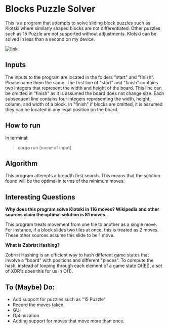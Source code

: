 # Blocks Puzzle Solver

This is a program that attempts to solve sliding block puzzles such as Klotski where similarly shaped blocks are not differentiated. Other puzzles such as 15 Puzzle are not supported without adjustments. Klotski can be solved in less than a second on my device.


![link](https://i.ibb.co/mS0Srs8/Screen-Shot-2021-05-27-at-8-17-58-PM.png)

## Inputs
The inputs to the program are located in the folders "start" and "finish". Please name them the same. The first line of "start" and "finish" contains two integers that represent the width and height of the board. This line can be omitted in "finish" as it is assumed the board does not change size. Each subsequent line contains four integers representing the width, height, column, and width of a block. In "finish" if blocks are omitted, it is assumed they can be located in any legal position on the board.

## How to run
In terminal:
>cargo run [name of input]

## Algorithm
This program attempts a breadth first search. This means that the solution found will be the optimal in terms of the minimum moves.

## Interesting Questions
**Why does this program solve Klotski in 116 moves? Wikipedia and other sources claim the optimal solution is 81 moves.** 

This program treats movement from one tile to another as a single move. For instance, if a block slides two tiles at once, this is treated as 2 moves. These other sources assume this slide to be 1 move.

**What is Zobrist Hashing?**

Zobrist Hashing is an efficient way to hash different game states that involve a "board" with positions and different "pieces". To compute the hash, instead of looping through each element of a game state O(|E|), a set of XOR's does this for us in O(1).

## To (Maybe) Do:
- Add support for puzzles such as "15 Puzzle"
- Record the moves taken.
- GUI
- Optimization
- Adding support for moves that move more than once.
